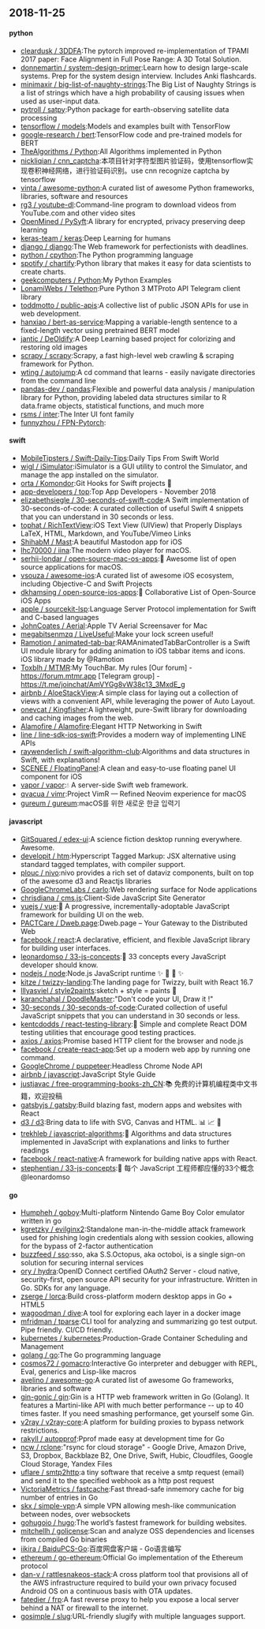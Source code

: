 ## 2018-11-25

#### python
* [cleardusk / 3DDFA](https://github.com/cleardusk/3DDFA):The pytorch improved re-implementation of TPAMI 2017 paper: Face Alignment in Full Pose Range: A 3D Total Solution.
* [donnemartin / system-design-primer](https://github.com/donnemartin/system-design-primer):Learn how to design large-scale systems. Prep for the system design interview. Includes Anki flashcards.
* [minimaxir / big-list-of-naughty-strings](https://github.com/minimaxir/big-list-of-naughty-strings):The Big List of Naughty Strings is a list of strings which have a high probability of causing issues when used as user-input data.
* [pytroll / satpy](https://github.com/pytroll/satpy):Python package for earth-observing satellite data processing
* [tensorflow / models](https://github.com/tensorflow/models):Models and examples built with TensorFlow
* [google-research / bert](https://github.com/google-research/bert):TensorFlow code and pre-trained models for BERT
* [TheAlgorithms / Python](https://github.com/TheAlgorithms/Python):All Algorithms implemented in Python
* [nickliqian / cnn_captcha](https://github.com/nickliqian/cnn_captcha):本项目针对字符型图片验证码，使用tensorflow实现卷积神经网络，进行验证码识别。use cnn recognize captcha by tensorflow
* [vinta / awesome-python](https://github.com/vinta/awesome-python):A curated list of awesome Python frameworks, libraries, software and resources
* [rg3 / youtube-dl](https://github.com/rg3/youtube-dl):Command-line program to download videos from YouTube.com and other video sites
* [OpenMined / PySyft](https://github.com/OpenMined/PySyft):A library for encrypted, privacy preserving deep learning
* [keras-team / keras](https://github.com/keras-team/keras):Deep Learning for humans
* [django / django](https://github.com/django/django):The Web framework for perfectionists with deadlines.
* [python / cpython](https://github.com/python/cpython):The Python programming language
* [spotify / chartify](https://github.com/spotify/chartify):Python library that makes it easy for data scientists to create charts.
* [geekcomputers / Python](https://github.com/geekcomputers/Python):My Python Examples
* [LonamiWebs / Telethon](https://github.com/LonamiWebs/Telethon):Pure Python 3 MTProto API Telegram client library
* [toddmotto / public-apis](https://github.com/toddmotto/public-apis):A collective list of public JSON APIs for use in web development.
* [hanxiao / bert-as-service](https://github.com/hanxiao/bert-as-service):Mapping a variable-length sentence to a fixed-length vector using pretrained BERT model
* [jantic / DeOldify](https://github.com/jantic/DeOldify):A Deep Learning based project for colorizing and restoring old images
* [scrapy / scrapy](https://github.com/scrapy/scrapy):Scrapy, a fast high-level web crawling & scraping framework for Python.
* [wting / autojump](https://github.com/wting/autojump):A cd command that learns - easily navigate directories from the command line
* [pandas-dev / pandas](https://github.com/pandas-dev/pandas):Flexible and powerful data analysis / manipulation library for Python, providing labeled data structures similar to R data.frame objects, statistical functions, and much more
* [rsms / inter](https://github.com/rsms/inter):The Inter UI font family
* [funnyzhou / FPN-Pytorch](https://github.com/funnyzhou/FPN-Pytorch):

#### swift
* [MobileTipsters / Swift-Daily-Tips](https://github.com/MobileTipsters/Swift-Daily-Tips):Daily Tips From Swift World
* [wigl / iSimulator](https://github.com/wigl/iSimulator):iSimulator is a GUI utility to control the Simulator, and manage the app installed on the simulator.
* [orta / Komondor](https://github.com/orta/Komondor):Git Hooks for Swift projects
🐩
* [app-developers / top](https://github.com/app-developers/top):Top App Developers - November 2018
* [elizabethsiegle / 30-seconds-of-swift-code](https://github.com/elizabethsiegle/30-seconds-of-swift-code):A Swift implementation of 30-seconds-of-code: A curated collection of useful Swift 4 snippets that you can understand in 30 seconds or less.
* [tophat / RichTextView](https://github.com/tophat/RichTextView):iOS Text View (UIView) that Properly Displays LaTeX, HTML, Markdown, and YouTube/Vimeo Links
* [ShihabM / Mast](https://github.com/ShihabM/Mast):A beautiful Mastodon app for iOS
* [lhc70000 / iina](https://github.com/lhc70000/iina):The modern video player for macOS.
* [serhii-londar / open-source-mac-os-apps](https://github.com/serhii-londar/open-source-mac-os-apps):🚀
Awesome list of open source applications for macOS.
* [vsouza / awesome-ios](https://github.com/vsouza/awesome-ios):A curated list of awesome iOS ecosystem, including Objective-C and Swift Projects
* [dkhamsing / open-source-ios-apps](https://github.com/dkhamsing/open-source-ios-apps):📱
Collaborative List of Open-Source iOS Apps
* [apple / sourcekit-lsp](https://github.com/apple/sourcekit-lsp):Language Server Protocol implementation for Swift and C-based languages
* [JohnCoates / Aerial](https://github.com/JohnCoates/Aerial):Apple TV Aerial Screensaver for Mac
* [megabitsenmzq / LiveUseful](https://github.com/megabitsenmzq/LiveUseful):Make your lock screen useful!
* [Ramotion / animated-tab-bar](https://github.com/Ramotion/animated-tab-bar):RAMAnimatedTabBarController is a Swift UI module library for adding animation to iOS tabbar items and icons. iOS library made by @Ramotion
* [Toxblh / MTMR](https://github.com/Toxblh/MTMR):My TouchBar. My rules [Our forum] - https://forum.mtmr.app [Telegram group] - https://t.me/joinchat/AmVYGg8vW38c13_3MxdE_g
* [airbnb / AloeStackView](https://github.com/airbnb/AloeStackView):A simple class for laying out a collection of views with a convenient API, while leveraging the power of Auto Layout.
* [onevcat / Kingfisher](https://github.com/onevcat/Kingfisher):A lightweight, pure-Swift library for downloading and caching images from the web.
* [Alamofire / Alamofire](https://github.com/Alamofire/Alamofire):Elegant HTTP Networking in Swift
* [line / line-sdk-ios-swift](https://github.com/line/line-sdk-ios-swift):Provides a modern way of implementing LINE APIs
* [raywenderlich / swift-algorithm-club](https://github.com/raywenderlich/swift-algorithm-club):Algorithms and data structures in Swift, with explanations!
* [SCENEE / FloatingPanel](https://github.com/SCENEE/FloatingPanel):A clean and easy-to-use floating panel UI component for iOS
* [vapor / vapor](https://github.com/vapor/vapor):💧
A server-side Swift web framework.
* [qvacua / vimr](https://github.com/qvacua/vimr):Project VimR — Refined Neovim experience for macOS
* [gureum / gureum](https://github.com/gureum/gureum):macOS를 위한 새로운 한글 입력기

#### javascript
* [GitSquared / edex-ui](https://github.com/GitSquared/edex-ui):A science fiction desktop running everywhere. Awesome.
* [developit / htm](https://github.com/developit/htm):Hyperscript Tagged Markup: JSX alternative using standard tagged templates, with compiler support.
* [plouc / nivo](https://github.com/plouc/nivo):nivo provides a rich set of dataviz components, built on top of the awesome d3 and Reactjs libraries
* [GoogleChromeLabs / carlo](https://github.com/GoogleChromeLabs/carlo):Web rendering surface for Node applications
* [chrisdiana / cms.js](https://github.com/chrisdiana/cms.js):Client-Side JavaScript Site Generator
* [vuejs / vue](https://github.com/vuejs/vue):🖖
A progressive, incrementally-adoptable JavaScript framework for building UI on the web.
* [PACTCare / Dweb.page](https://github.com/PACTCare/Dweb.page):Dweb.page – Your Gateway to the Distributed Web
* [facebook / react](https://github.com/facebook/react):A declarative, efficient, and flexible JavaScript library for building user interfaces.
* [leonardomso / 33-js-concepts](https://github.com/leonardomso/33-js-concepts):📜
33 concepts every JavaScript developer should know.
* [nodejs / node](https://github.com/nodejs/node):Node.js JavaScript runtime
✨
🐢
🚀
✨
* [kitze / twizzy-landing](https://github.com/kitze/twizzy-landing):The landing page for Twizzy, built with React 16.7
* [lllyasviel / style2paints](https://github.com/lllyasviel/style2paints):sketch + style = paints
🎨
* [karanchahal / DoodleMaster](https://github.com/karanchahal/DoodleMaster):"Don't code your UI, Draw it !"
* [30-seconds / 30-seconds-of-code](https://github.com/30-seconds/30-seconds-of-code):Curated collection of useful JavaScript snippets that you can understand in 30 seconds or less.
* [kentcdodds / react-testing-library](https://github.com/kentcdodds/react-testing-library):🐐
Simple and complete React DOM testing utilities that encourage good testing practices.
* [axios / axios](https://github.com/axios/axios):Promise based HTTP client for the browser and node.js
* [facebook / create-react-app](https://github.com/facebook/create-react-app):Set up a modern web app by running one command.
* [GoogleChrome / puppeteer](https://github.com/GoogleChrome/puppeteer):Headless Chrome Node API
* [airbnb / javascript](https://github.com/airbnb/javascript):JavaScript Style Guide
* [justjavac / free-programming-books-zh_CN](https://github.com/justjavac/free-programming-books-zh_CN):📚
免费的计算机编程类中文书籍，欢迎投稿
* [gatsbyjs / gatsby](https://github.com/gatsbyjs/gatsby):Build blazing fast, modern apps and websites with React
* [d3 / d3](https://github.com/d3/d3):Bring data to life with SVG, Canvas and HTML.
📊
📈
🎉
* [trekhleb / javascript-algorithms](https://github.com/trekhleb/javascript-algorithms):📝
Algorithms and data structures implemented in JavaScript with explanations and links to further readings
* [facebook / react-native](https://github.com/facebook/react-native):A framework for building native apps with React.
* [stephentian / 33-js-concepts](https://github.com/stephentian/33-js-concepts):📜
每个 JavaScript 工程师都应懂的33个概念 @leonardomso

#### go
* [Humpheh / goboy](https://github.com/Humpheh/goboy):Multi-platform Nintendo Game Boy Color emulator written in go
* [kgretzky / evilginx2](https://github.com/kgretzky/evilginx2):Standalone man-in-the-middle attack framework used for phishing login credentials along with session cookies, allowing for the bypass of 2-factor authentication
* [buzzfeed / sso](https://github.com/buzzfeed/sso):sso, aka S.S.Octopus, aka octoboi, is a single sign-on solution for securing internal services
* [ory / hydra](https://github.com/ory/hydra):OpenID Connect certified OAuth2 Server - cloud native, security-first, open source API security for your infrastructure. Written in Go. SDKs for any language.
* [zserge / lorca](https://github.com/zserge/lorca):Build cross-platform modern desktop apps in Go + HTML5
* [wagoodman / dive](https://github.com/wagoodman/dive):A tool for exploring each layer in a docker image
* [mfridman / tparse](https://github.com/mfridman/tparse):CLI tool for analyzing and summarizing go test output. Pipe friendly. CI/CD friendly.
* [kubernetes / kubernetes](https://github.com/kubernetes/kubernetes):Production-Grade Container Scheduling and Management
* [golang / go](https://github.com/golang/go):The Go programming language
* [cosmos72 / gomacro](https://github.com/cosmos72/gomacro):Interactive Go interpreter and debugger with REPL, Eval, generics and Lisp-like macros
* [avelino / awesome-go](https://github.com/avelino/awesome-go):A curated list of awesome Go frameworks, libraries and software
* [gin-gonic / gin](https://github.com/gin-gonic/gin):Gin is a HTTP web framework written in Go (Golang). It features a Martini-like API with much better performance -- up to 40 times faster. If you need smashing performance, get yourself some Gin.
* [v2ray / v2ray-core](https://github.com/v2ray/v2ray-core):A platform for building proxies to bypass network restrictions.
* [rakyll / autopprof](https://github.com/rakyll/autopprof):Pprof made easy at development time for Go
* [ncw / rclone](https://github.com/ncw/rclone):"rsync for cloud storage" - Google Drive, Amazon Drive, S3, Dropbox, Backblaze B2, One Drive, Swift, Hubic, Cloudfiles, Google Cloud Storage, Yandex Files
* [uflare / smtp2http](https://github.com/uflare/smtp2http):a tiny software that receive a smtp request (email) and send it to the specified webhook as a http post request
* [VictoriaMetrics / fastcache](https://github.com/VictoriaMetrics/fastcache):Fast thread-safe inmemory cache for big number of entries in Go
* [skx / simple-vpn](https://github.com/skx/simple-vpn):A simple VPN allowing mesh-like communication between nodes, over websockets
* [gohugoio / hugo](https://github.com/gohugoio/hugo):The world’s fastest framework for building websites.
* [mitchellh / golicense](https://github.com/mitchellh/golicense):Scan and analyze OSS dependencies and licenses from compiled Go binaries
* [iikira / BaiduPCS-Go](https://github.com/iikira/BaiduPCS-Go):百度网盘客户端 - Go语言编写
* [ethereum / go-ethereum](https://github.com/ethereum/go-ethereum):Official Go implementation of the Ethereum protocol
* [dan-v / rattlesnakeos-stack](https://github.com/dan-v/rattlesnakeos-stack):A cross platform tool that provisions all of the AWS infrastructure required to build your own privacy focused Android OS on a continuous basis with OTA updates.
* [fatedier / frp](https://github.com/fatedier/frp):A fast reverse proxy to help you expose a local server behind a NAT or firewall to the internet.
* [gosimple / slug](https://github.com/gosimple/slug):URL-friendly slugify with multiple languages support.
